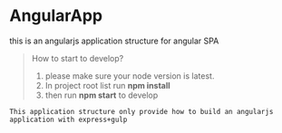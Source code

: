 # AngularApp
this is an angularjs application structure for angular SPA 

>  How to start to develop?
>  
> 
>  1. please make sure your node version is latest.
>  2. In project root list run **npm install**
>  3. then run **npm start** to develop


    This application structure only provide how to build an angularjs application with express+gulp